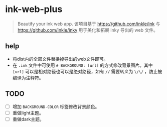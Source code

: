 # ink-web-plus

> Beautify your ink web app.
> 该项目基于 https://github.com/inkle/ink 与 https://github.com/inkle/inky
> 用于美化和拓展 inky 导出的 web 文件。

## help

* 将dist内的全部文件替换掉导出的web文件即可。
* 在 `.ink` 文件中可使用 `# BACKGROUND: [url]` 的方式修改背景图片。其中 `[url]` 可以是相对路径也可以是绝对路径，如有 `//` 需要转义为 `\/\/` ，防止被编译为注释符。

## TODO

* [ ] 增加 `BACKGROUND-COLOR` 标签修改背景颜色。
* [ ] 重做light主题。
* [ ] 重做dark主题。
